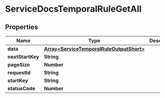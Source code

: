 

# ServiceDocsTemporalRuleGetAll


## Properties

| Name | Type | Description | Notes |
|------------ | ------------- | ------------- | -------------|
|**data** | [**Array&lt;ServiceTemporalRuleOutputShort&gt;**](ServiceTemporalRuleOutputShort.md) |  |  [optional] |
|**nextStartKey** | **String** |  |  [optional] |
|**pageSize** | **Number** |  |  [optional] |
|**requestId** | **String** |  |  [optional] |
|**startKey** | **String** |  |  [optional] |
|**statusCode** | **Number** |  |  [optional] |



